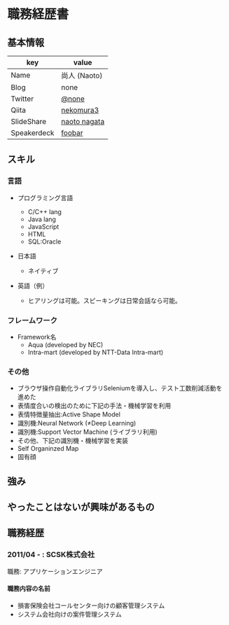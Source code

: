 # 職務経歴書

## 基本情報

|key|value|
|---|-----|
|Name|尚人 (Naoto)|
|Blog| none |
|Twitter|[@none](https://twitter.com/none)|
|Qiita|[nekomura3](http://qiita.com/nekomura3)|
|SlideShare|[naoto nagata](http://www.slideshare.net/fefef)|
|Speakerdeck|[foobar](https://speakerdeck.com/foobar)|

## スキル

### 言語
- プログラミング言語
  - C/C++ lang
  - Java lang
  - JavaScript
  - HTML
  - SQL:Oracle


- 日本語
  - ネイティブ
- 英語（例）
  - ヒアリングは可能。スピーキングは日常会話なら可能。

### フレームワーク

- Framework名
  - Aqua (developed by NEC)
  - Intra-mart (developed by NTT-Data Intra-mart)

### その他

- ブラウザ操作自動化ライブラリSeleniumを導入し、テスト工数削減活動を進めた
- 表情度合いの検出のために下記の手法・機械学習を利用
 - 表情特徴量抽出:Active Shape Model
 - 識別機:Neural Network (≠Deep Learning)
 - 識別機:Support Vector Machine (ライブラリ利用)
- その他、下記の識別機・機械学習を実装
 - Self Organinzed Map
 - 固有顔

## 強み

## やったことはないが興味があるもの

## 職務経歴

### 2011/04 - : SCSK株式会社

職務: アプリケーションエンジニア

#### 職務内容の名前

- 損害保険会社コールセンター向けの顧客管理システム
- システム会社向けの案件管理システム
